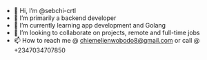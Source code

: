 - 👋 Hi, I’m @sebchi-crtl
- 👀 I’m primarily a backend developer 
- 🌱 I’m currently learning app development and Golang
- 💞️ I’m looking to collaborate on projects, remote and full-time jobs
- 📫 How to reach me @ chiemelienwobodo8@gmail.com or call @ +2347034707850

<!---
sebchi-crtl/sebchi-crtl is a ✨ special ✨ repository because its `README.md` (this file) appears on your GitHub profile.
You can click the Preview link to take a look at your changes.
--->
